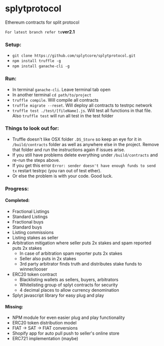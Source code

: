 # splytprotocol
Ethereum contracts for split protocol

`For latest branch refer to`**ver2.1**

### Setup:
 - `git clone https://github.com/splytcore/splytprotocol.git`
 - `npm install truffle -g`
 - `npm install ganache-cli -g`

### Run:
 - In terminal `ganache-cli`. Leave terminal tab open
 - In another terminal `cd path/to/project`
 - `truffle compile`. Will compile all contracts
 - `truffle migrate --reset`. Will deploy all contracts to testrpc network
 - `truffle test ./test/[fileName].js`. Will test all functions in that file. Also `truffle test` will run all test in the test folder
 
 
### Things to look out for: 
 
  - Truffle doesn't like OSX folder `.DS_Store` so keep an eye for it in `/build/contracts` folder as well as anywhere else in the project. Remove that folder and run the instructions again if issues arise.
  - If you still have problems delete everything under `/build/contracts` and re-run the steps above.
  - If you get this error `Error: sender doesn't have enough funds to send tx` restart testrpc (you ran out of test ether).
  - Or else the problem is with your code. Good luck.
 
### Progress:
 
#### Completed:

  - Fractional Listings
  - Standard Listings
  - Fractional buys
  - Standard buys
  - Listing commissions 
  - Listing stakes as seller
  - Arbitration mitigation where seller puts 2x stakes and spam reported puts 2x stakes
    - In case of arbitration spam reporter puts 2x stakes
    - Seller also puts in 2x stakes
    - 3rd party arbitrator finds truth and distributes stake funds to winner/looser
  - ERC20 token contract
    - Blacklisting wallets as sellers, buyers, arbitrators
    - Whitelisting group of splyt contracts for security
    - 4 decimal places to allow currency denomination
  - Splyt javascript library for easy plug and play
  
#### Missing:
 
 - NPM module for even easier plug and play functionality
 - ERC20 token distribution model
 - FIAT -> SAT -> FIAT conversions
 - Shopify app for auto pull push to seller's online store
 - ERC721 implementation (maybe)
  
 

